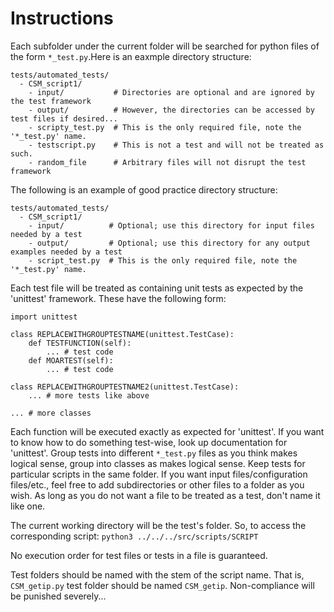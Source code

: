 # Instructions

Each subfolder under the current folder will be searched for python files of the form `*_test.py`.Here is an eaxmple directory structure:

```
tests/automated_tests/
  - CSM_script1/
    - input/           # Directories are optional and are ignored by the test framework
    - output/          # However, the directories can be accessed by test files if desired...
    - scripty_test.py  # This is the only required file, note the '*_test.py' name.
    - testscript.py    # This is not a test and will not be treated as such.
    - random_file      # Arbitrary files will not disrupt the test framework
```

The following is an example of good practice directory structure:

```
tests/automated_tests/
  - CSM_script1/
    - input/          # Optional; use this directory for input files needed by a test
    - output/         # Optional; use this directory for any output examples needed by a test
    - script_test.py  # This is the only required file, note the '*_test.py' name.
```

Each test file will be treated as containing unit tests as expected by the 'unittest' framework. These have the following form:

```
import unittest

class REPLACEWITHGROUPTESTNAME(unittest.TestCase):
    def TESTFUNCTION(self):
        ... # test code
    def MOARTEST(self):
        ... # test code

class REPLACEWITHGROUPTESTNAME2(unittest.TestCase):
    ... # more tests like above

... # more classes
```

Each function will be executed exactly as expected for 'unittest'. If you want to know how to do something test-wise, look up documentation for 'unittest'. Group tests into different `*_test.py` files as you think makes logical sense, group into classes as makes logical sense. Keep tests for particular scripts in the same folder. If you want input files/configuration files/etc., feel free to add subdirectories or other files to a folder as you wish. As long as you do not want a file to be treated as a test, don't name it like one. 

The current working directory will be the test's folder. So, to access the corresponding script:
`python3 ../../../src/scripts/SCRIPT`

No execution order for test files or tests in a file is guaranteed.

Test folders should be named with the stem of the script name. That is, `CSM_getip.py` test folder should be named `CSM_getip`. Non-compliance will be punished severely...

